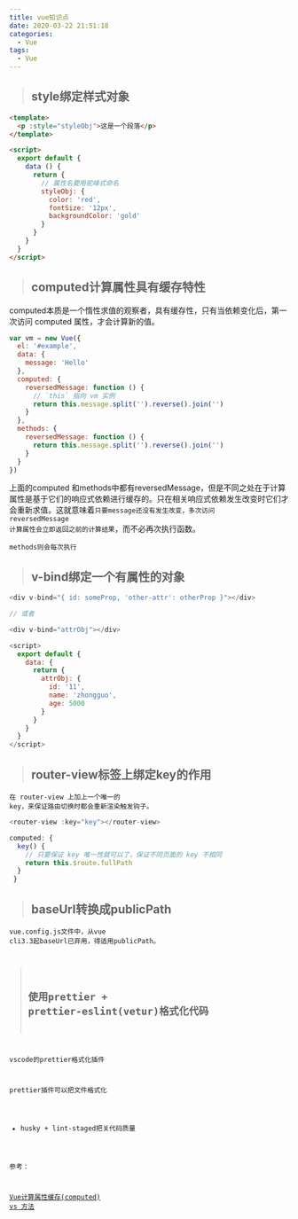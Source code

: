 ```yaml
---
title: vue知识点
date: 2020-03-22 21:51:18
categories:
  - Vue
tags:
  - Vue
---
```


> ## style绑定样式对象

```html
<template>
  <p :style="styleObj">这是一个段落</p>
</template>

<script>
  export default {
    data () {
      return {
        // 属性名要用驼峰式命名
        styleObj: {
          color: 'red',
          fontSize: '12px',
          backgroundColor: 'gold'
        }
      }
    }
  }
</script>
```

> ## computed计算属性具有缓存特性

computed本质是一个惰性求值的观察者，具有缓存性，只有当依赖变化后，第一次访问 computed 属性，才会计算新的值。

```js
var vm = new Vue({
  el: '#example',
  data: {
    message: 'Hello'
  },
  computed: {
    reversedMessage: function () {
      // `this` 指向 vm 实例
      return this.message.split('').reverse().join('')
    }
  },
  methods: {
    reversedMessage: function () {
      return this.message.split('').reverse().join('')
    }
  }
})
```
上面的computed 和methods中都有reversedMessage，但是不同之处在于计算属性是基于它们的响应式依赖进行缓存的。只在相关响应式依赖发生改变时它们才会重新求值。这就意味着<code>只要message还没有发生改变，多次访问 reversedMessage 计算属性会立即返回之前的计算结果</code>，而不必再次执行函数。

<code>methods则会每次执行</code>

> ## v-bind绑定一个有属性的对象
```js
<div v-bind="{ id: someProp, 'other-attr': otherProp }"></div>

// 或者

<div v-bind="attrObj"></div>

<script>
  export default {
    data: {
      return {
        attrObj: {
          id: '11',
          name: 'zhongguo',
          age: 5000
        }
      }
    }
  }
</script>
```

> ## router-view标签上绑定key的作用

<code>在 router-view 上加上一个唯一的 key，来保证路由切换时都会重新渲染触发钩子。</code>
```js
<router-view :key="key"></router-view>

computed: {
  key() {
    // 只要保证 key 唯一性就可以了，保证不同页面的 key 不相同
    return this.$route.fullPath
  }
 }
```

> ## baseUrl转换成publicPath

<code>vue.config.js</codd>文件中，从vue cli3.3起baseUrl已弃用，得适用publicPath。

> ## 使用prettier + prettier-eslint(vetur)格式化代码

vscode的prettier格式化插件

prettier插件可以把文件格式化

+ husky + lint-staged把关代码质量


参考：

[Vue计算属性缓存(computed) vs 方法](https://www.cnblogs.com/Vanish-F/p/11730743.html)


